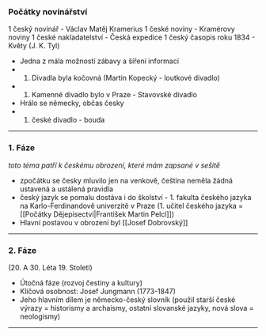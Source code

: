 ### Počátky novinářství
1 český novinář - Václav Matěj Kramerius
1 české noviny - Kramérovy noviny
1 české nakladatelství - Česká expedice
1 český časopis roku 1834 - Květy (J. K. Tyl)

- Jedna z mála možností zábavy a šíření informací
- 1. Divadla byla kočovná (Martin Kopecký - loutkové divadlo)
- 1. Kamenné divadlo bylo v Praze - Stavovské divadlo
- Hrálo se německy, občas česky
- 1. české divadlo - bouda

---

### 1. Fáze
*toto téma patří k českému obrození, které mám zapsané v sešitě*

- zpočátku se česky mluvilo jen na venkově, čeština neměla žádná ustavená a ustálená pravidla
- český jazyk se pomalu dostáva i do školství - 1. fakulta českého jazyka na Karlo-Ferdinandově univerzitě v Praze (1. učitel českého jazyka =  [[Počátky Dějepisectví|František Martin Pelcl]])
- Hlavní postavou v obrození byl [[Josef Dobrovský]]

---

### 2. Fáze
(20. A 30. Léta 19. Století)
- Útočná fáze (rozvoj čestiny a kultury)
- Klíčová osobnost: Josef Jungmann (1773-1847)
- Jeho hlavním dílem je německo-český slovník (použil starší české výrazy = historismy a archaismy, ostatní slovanské jazyky, nová slova = neologismy)

---